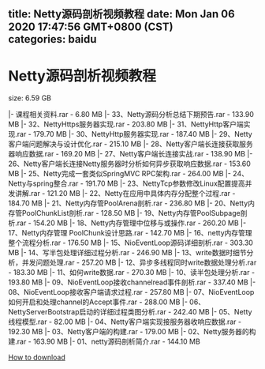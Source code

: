 
title: Netty源码剖析视频教程
date: Mon Jan 06 2020 17:47:56 GMT+0800 (CST)    
categories: baidu
---

# Netty源码剖析视频教程
size: 6.59 GB
 
 
|- 课程相关资料.rar - 6.80 MB
|- 33、Netty源码分析总结下期预告.rar - 133.90 MB
|- 32、NettyHttps服务器实现.rar - 203.80 MB
|- 31、NettyHttp客户端实现.rar - 179.70 MB
|- 30、NettyHttp服务器实现.rar - 187.40 MB
|- 29、Netty客户端问题解决与设计优化.rar - 215.10 MB
|- 28、Netty客户端长连接获取服务器响应数据.rar - 169.20 MB
|- 27、Netty客户端长连接实战.rar - 138.90 MB
|- 26、Netty客户端长连接Netty服务器时分析如何异步获取响应数据.rar - 153.60 MB
|- 25、Netty完成一套类似SpringMVC RPC架构.rar - 264.00 MB
|- 24、Netty与spring整合.rar - 191.70 MB
|- 23、NettyTcp参数修改Linux配置提高并发讲解.rar - 121.20 MB
|- 22、Netty在应用中具体内存分配整个过程.rar - 184.70 MB
|- 21、Netty内存管PoolArena剖析.rar - 236.80 MB
|- 20、Netty内存管PoolChunkList剖析.rar - 128.50 MB
|- 19、Netty内存管PoolSubpage剖析.rar - 154.20 MB
|- 18、Netty内存管理中位移与或操作.rar - 260.20 MB
|- 17、Netty内存管理 PoolChunk设计思路.rar - 142.70 MB
|- 16、netty内存管理整个流程分析.rar - 176.50 MB
|- 15、NioEventLoop源码详细剖析.rar - 303.30 MB
|- 14、写半包处理详细过程分析.rar - 246.90 MB
|- 13、write数据时细节分析，并发问题处理.rar - 257.20 MB
|- 12、异步多线程同时write数据处理分析.rar - 183.30 MB
|- 11、如何write数据.rar - 270.30 MB
|- 10、读半包处理分析.rar - 193.80 MB
|- 09、NioEventLoop接收channelread事件剖析.rar - 337.40 MB
|- 08、NioEventLoop接收客户端请求过程.rar - 257.80 MB
|- 07、NioEventLoop如何开启和处理channel的Accept事件.rar - 288.00 MB
|- 06、NettyServerBootstrap启动的详细过程类图分析.rar - 242.40 MB
|- 05、Netty线程模型.rar - 82.00 MB
|- 04、Netty客户端实现接服务器收响应数据.rar - 192.30 MB
|- 03、Netty客户端的构建.rar - 179.00 MB
|- 02、Netty服务器的构建.rar - 163.90 MB
|- 01、netty源码剖析简介.rar - 144.10 MB

[How to download](https://bpcam.bemobtrk.com/go/2ceec3aa-1ca2-46d6-b9ff-aaa5c184517c?jno=645)